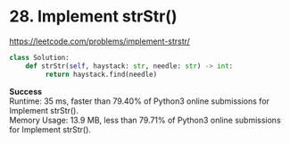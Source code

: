 # 28. Implement strStr()

https://leetcode.com/problems/implement-strstr/

```python
class Solution:
    def strStr(self, haystack: str, needle: str) -> int:
         return haystack.find(needle)
```

**Success**\
Runtime: 35 ms, faster than 79.40% of Python3 online submissions for Implement strStr().\
Memory Usage: 13.9 MB, less than 79.71% of Python3 online submissions for Implement strStr().
